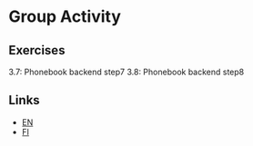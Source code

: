 # Group Activity

## Exercises
3.7: Phonebook backend step7
3.8: Phonebook backend step8



## Links
- [EN](https://fullstackopen.com/en/part3/node_js_and_express)
- [FI](https://fullstackopen.com/osa3/node_js_ja_express)